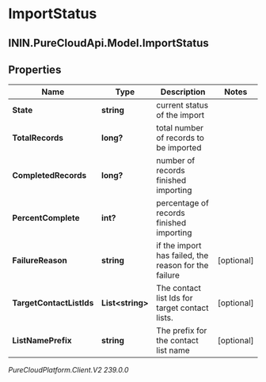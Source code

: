 # ImportStatus

## ININ.PureCloudApi.Model.ImportStatus

## Properties

|Name | Type | Description | Notes|
|------------ | ------------- | ------------- | -------------|
| **State** | **string** | current status of the import | |
| **TotalRecords** | **long?** | total number of records to be imported | |
| **CompletedRecords** | **long?** | number of records finished importing | |
| **PercentComplete** | **int?** | percentage of records finished importing | |
| **FailureReason** | **string** | if the import has failed, the reason for the failure | [optional] |
| **TargetContactListIds** | **List&lt;string&gt;** | The contact list Ids for target contact lists. | [optional] |
| **ListNamePrefix** | **string** | The prefix for the contact list name | [optional] |



_PureCloudPlatform.Client.V2 239.0.0_
